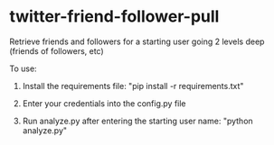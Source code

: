 twitter-friend-follower-pull
============================

Retrieve friends and followers for a starting user going 2 levels deep (friends of followers, etc)

To use:

1. Install the requirements file: "pip install -r requirements.txt"

2. Enter your credentials into the config.py file

3. Run analyze.py after entering the starting user name: "python analyze.py"
